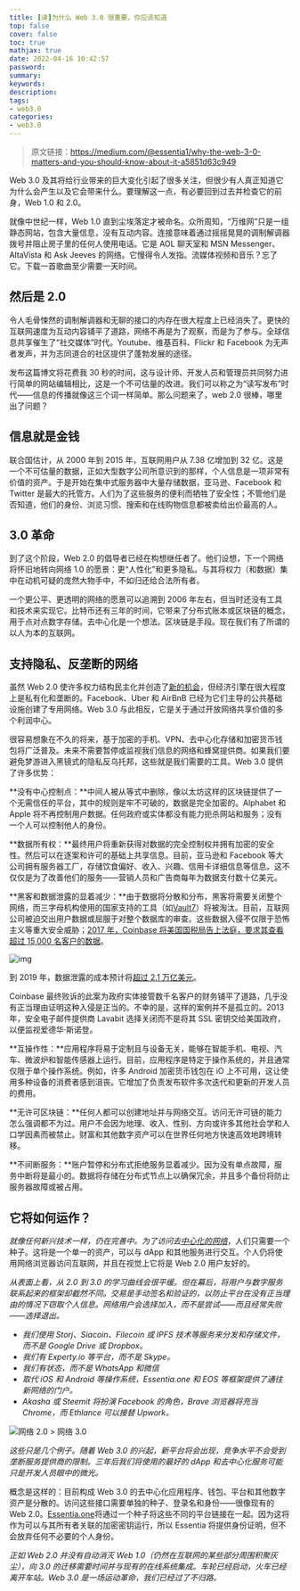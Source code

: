 ```yaml
---
title: [译]为什么 Web 3.0 很重要，你应该知道
top: false
cover: false
toc: true
mathjax: true
date: 2022-04-16 10:42:57
password:
summary:
keywords:
description:
tags:
- web3.0
categories:
- web3.0
---
```


> 原文链接：https://medium.com/@essentia1/why-the-web-3-0-matters-and-you-should-know-about-it-a5851d63c949

Web 3.0 及其将给行业带来的巨大变化引起了很多关注，但很少有人真正知道它为什么会产生以及它会带来什么。要理解这一点，有必要回到过去并检查它的前身，Web 1.0 和 2.0。

就像中世纪一样，Web 1.0 直到尘埃落定才被命名。众所周知，“万维网”只是一组静态网站，包含大量信息，没有互动内容。连接意味着通过摇摇晃晃的调制解调器拨号并阻止房子里的任何人使用电话。它是 AOL 聊天室和 MSN Messenger、AltaVista 和 Ask Jeeves 的网络。它慢得令人发指。流媒体视频和音乐？忘了它。下载一首歌曲至少需要一天时间。

## 然后是 2.0

令人毛骨悚然的调制解调器和无聊的接口的内存在很大程度上已经消失了。更快的互联网速度为互动内容铺平了道路，网络不再是为了观察，而是为了参与。全球信息共享催生了“社交媒体”时代。Youtube、维基百科、Flickr 和 Facebook 为无声者发声，并为志同道合的社区提供了蓬勃发展的途径。

发布这篇博文将花费我 30 秒的时间，这与设计师、开发人员和管理员共同努力进行简单的网站编辑相比，这是一个不可估量的改进。我们可以称之为“读写发布”时代——信息的传播就像这三个词一样简单。那么问题来了，web 2.0 很棒，哪里出了问题？

## 信息就是金钱

联合国估计，从 2000 年到 2015 年，互联网用户从 7.38 亿增加到 32 亿。这是一个不可估量的数据，正如大型数字公司所意识到的那样，个人信息是一项非常有价值的资产。于是开始在集中式服务器中大量存储数据，亚马逊、Facebook 和 Twitter 是最大的托管方。人们为了这些服务的便利而牺牲了安全性；不管他们是否知道，他们的身份、浏览习惯、搜索和在线购物信息都被卖给出价最高的人。

## 3.0 革命

到了这个阶段，Web 2.0 的倡导者已经在构想继任者了。他们设想，下一个网络将怀旧地转向网络 1.0 的愿景：更“人性化”和更多隐私。与其将权力（和数据）集中在动机可疑的庞然大物手中，不如归还给合法所有者。

一个更公平、更透明的网络的愿景可以追溯到 2006 年左右，但当时还没有工具和技术来实现它。比特币还有三年的时间，它带来了分布式账本或区块链的概念，用于点对点数字存储。去中心化是一个想法。区块链是手段。现在我们有了所谓的以人为本的互联网。

## 支持隐私、反垄断的网络

虽然 Web 2.0 使许多权力结构民主化并创造了[新的机会](https://medium.com/@matteozago/2017-was-the-year-of-blockchain-education-2018-is-the-year-of-adoption-bb862e0faae5)，但经济引擎在很大程度上是私有化和垄断的。Facebook、Uber 和 AirBnB 已经为它们主导的公共基础设施创建了专用网络。Web 3.0 与此相反，它是关于通过开放网络共享价值的多个利润中心。

很容易想象在不久的将来，基于加密的手机、VPN、去中心化存储和加密货币钱包将广泛普及。未来不需要暂停或监视我们信息的网络和蜂窝提供商。如果我们要避免梦游进入黑镜式的隐私反乌托邦，这些就是我们需要的工具。Web 3.0 提供了许多优势：

**没有中心控制点：**中间人被从等式中删除，像以太坊这样的区块链提供了一个无需信任的平台，其中的规则是牢不可破的，数据是完全加密的。Alphabet 和 Apple 将不再控制用户数据。任何政府或实体都没有能力扼杀网站和服务；没有一个人可以控制他人的身份。

**数据所有权：**最终用户将重新获得对数据的完全控制权并拥有加密的安全性。然后可以在逐案和许可的基础上共享信息。目前，亚马逊和 Facebook 等大公司拥有服务器工厂，存储饮食偏好、收入、兴趣、信用卡详细信息等信息。这不仅仅是为了改善他们的服务——营销人员和广告商每年为数据支付数十亿美元。

**黑客和数据泄露的显着减少：**由于数据将分散和分布，黑客将需要关闭整个网络，而三字母机构使用的国家支持的工具（如[Vault7](https://wikileaks.org/vault7/)）将被淘汰。目前，互联网公司被迫交出用户数据或屈服于对整个数据库的审查。这些数据入侵不仅限于恐怖主义等重大安全威胁；[2017 年，Coinbase 将美国国税局告上法庭，要求其查看超过 15,000 名客户的数据](http://fortune.com/2017/11/29/irs-coinbase/)。

![img](https://cdn.jsdelivr.net/gh/greycodee/images@main/images/2022/04/16/1*h9aFk0xCbpRLMZq7LK-qLg-20220416104354829.png)

到 2019 年，数据泄露的成本预计将[超过 2.1 万亿美元](https://www.juniperresearch.com/press/press-releases/cybercrime-cost-businesses-over-2trillion)。

Coinbase 最终败诉的此案为政府实体接管数千名客户的财务铺平了道路，几乎没有正当理由证明这种入侵是正当的。不幸的是，这样的案例并不是孤立的。2013 年，安全电子邮件提供商 Lavabit 选择关闭而不是将其 SSL 密钥交给美国政府，以便监视爱德华·斯诺登。

**互操作性：**应用程序将易于定制且与设备无关，能够在智能手机、电视、汽车、微波炉和智能传感器上运行。目前，应用程序是特定于操作系统的，并且通常仅限于单个操作系统。例如，许多 Android 加密货币钱包在 iO 上不可用，这让使用多种设备的消费者感到沮丧。它增加了负责发布软件多次迭代和更新的开发人员的费用。

**无许可区块链：**任何人都可以创建地址并与网络交互。访问无许可链的能力怎么强调都不为过。用户不会因为地理、收入、性别、方向或许多其他社会学和人口学因素而被禁止。财富和其他数字资产可以在世界任何地方快速高效地跨境转移。

**不间断服务：**账户暂停和分布式拒绝服务显着减少。因为没有单点故障，服务中断将是最小的。数据将存储在分布式节点上以确保冗余，并且多个备份将防止服务器故障或被占用。

## 它将如何运作？

*就像任何新兴技术一样，仍在完善中。为了访问去*[*中心化的网络*](https://medium.com/@matteozago/web-2-0-is-broken-its-time-for-a-new-paradigm-shift-2a4b1fc2ff60)，人们只需要一个种子。这将是一个单一的资产，可以与 dApp 和其他服务进行交互。个人仍将使用网络浏览器访问互联网，并且在视觉上它将是 Web 2.0 用户友好的。

*从表面上看，从 2.0 到 3.0 的学习曲线会很平缓。但在幕后，将用户与数字服务联系起来的框架却截然不同。交易是手动签名和验证的，以防止平台在没有正当理由的情况下窃取个人信息。网络用户会选择加入，而不是尝试——而且经常失败——选择退出。*

- *我们使用 Storj、Siacoin、Filecoin 或 IPFS 技术等服务来分发和存储文件，而不是 Google Drive 或 Dropbox。*
- *我们有 Experty.io 等平台，而不是 Skype。*
- *我们有状态，而不是 WhatsApp 和微信*
- *取代 iOS 和 Android 等操作系统，Essentia.one 和 EOS 等框架提供了通往新网络的门户。*
- *Akasha 或 Steemit 将扮演 Facebook 的角色，Brave 浏览器将充当 Chrome，而 Ethlance 可以接替 Upwork。*

![网络 2.0 > 网络 3.0](https://cdn.jsdelivr.net/gh/greycodee/images@main/images/2022/04/16/1*M5JgwC4zOcX0LaQsLd1fkw-20220416104355351.png)


*这些只是几个例子。随着 Web 3.0 的兴起，新平台将会出现，竞争水平不会受到垄断服务提供商的限制。三年后我们将使用的最好的 dApp 和去中心化服务可能只是开发人员眼中的微光。*

概念是这样的：目前构成 Web 3.0 的去中心化应用程序、钱包、平台和其他数字资产是分散的。访问这些接口需要单独的种子、登录名和身份——很像现有的 Web 2.0。[Essentia.one](https://essentia.one/)将通过一个种子将这些不同的平台链接在一起。因为这将作为可以与其所有者关联的加密密钥运行，所以 Essentia 将提供身份证明，但不会放弃任何不必要的个人身份。

*正如 Web 2.0 并没有自动消灭 Web 1.0（仍然在互联网的某些部分周围积聚灰尘），向 3.0 的迁移需要时间并与现有的在线系统集成。车轮已经启动，火车已经离开车站。Web 3.0 是一场运动革命，我们已经过了不归路。*
